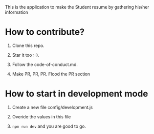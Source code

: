 This is the application to make the Student resume by gathering his/her information

# How to contribute?
1) Clone this repo.

2) Star it too :-).

3) Follow the code-of-conduct.md.

4) Make PR, PR, PR. Flood the PR section

# How to start in development mode
1) Create a new file config/development.js

2) Overide the values in this file

3) `npm run dev` and you are good to go.
